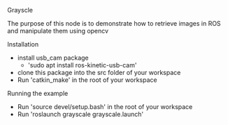Grayscle

The purpose of this node is to demonstrate how to retrieve images in ROS and manipulate them using opencv

Installation
- install usb_cam package
  - 'sudo apt install ros-kinetic-usb-cam'
- clone this package into the src folder of your workspace
- Run 'catkin_make' in the root of your workspace

Running the example
- Run 'source devel/setup.bash' in the root of your workspace
- Run 'roslaunch grayscale grayscale.launch'
